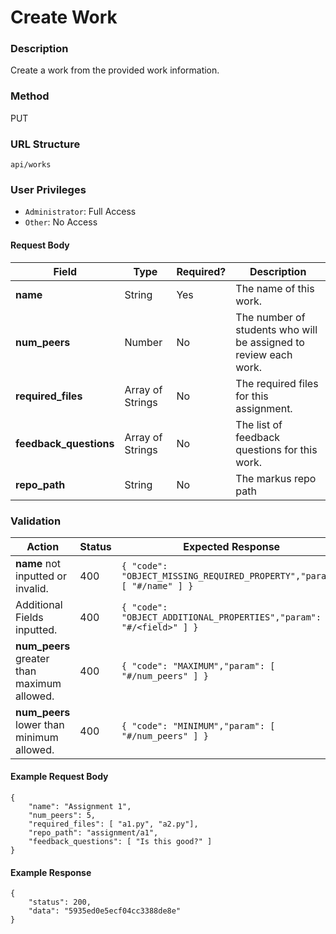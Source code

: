 Create Work
===
### Description
Create a work from the provided work information.

### Method
PUT

### URL Structure
`api/works`

### User Privileges
* `Administrator`: Full Access
* `Other`: No Access

#### Request Body
| Field                  | Type             | Required? | Description                                                      |
|------------------------|------------------|-----------|------------------------------------------------------------------|
| **name**               | String           | Yes       | The name of this work.                                           |
| **num_peers**          | Number           | No        | The number of students who will be assigned to review each work. |
| **required_files**     | Array of Strings | No        | The required files for this assignment.                          |
| **feedback_questions** | Array of Strings | No        | The list of feedback questions for this work.                    |
| **repo_path**          | String           | No        | The markus repo path                                             |


### Validation
| Action                                          | Status | Expected Response                                                         |
|-------------------------------------------------|--------|---------------------------------------------------------------------------|
| **name** not inputted or invalid.               | 400    | `{ "code": "OBJECT_MISSING_REQUIRED_PROPERTY","param": [ "#/name" ] }`    |
| Additional Fields inputted.                     | 400    | `{ "code": "OBJECT_ADDITIONAL_PROPERTIES","param": [ "#/<field>" ] }`     |
| **num_peers** greater than maximum allowed.     | 400    | `{ "code": "MAXIMUM","param": [ "#/num_peers" ] }`                        |
| **num_peers** lower than minimum allowed.       | 400    | `{ "code": "MINIMUM","param": [ "#/num_peers" ] }`                        |

#### Example Request Body
```
{
    "name": "Assignment 1",
    "num_peers": 5,
    "required_files": [ "a1.py", "a2.py"],
    "repo_path": "assignment/a1",
    "feedback_questions": [ "Is this good?" ]
}
```

#### Example Response
```
{
    "status": 200,
    "data": "5935ed0e5ecf04cc3388de8e"
}
```